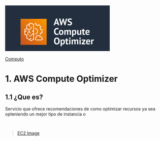 ![Amazon Compute Optimizer](../../00_assets/Computo/computeOptimizer-logo.png)

[Computo](../../01-Computo/)

# 1. AWS Compute Optimizer

## 1.1 ¿Que es?

Servicio que ofrece recomendaciones de como optimizar recursos ya sea opteniendo un mejor tipo de instancia o 



<br/>

> [EC2 Image](./ec2_image.md)

<br/>